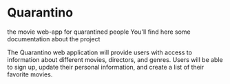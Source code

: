 # Quarantino
the movie web-app for quarantined people
You'll find here some documentation about the project

The Quarantino web application will provide users with
access to information about different movies, directors, and genres.
Users will be able to sign up, update their personal information, and create a list of their favorite movies.
